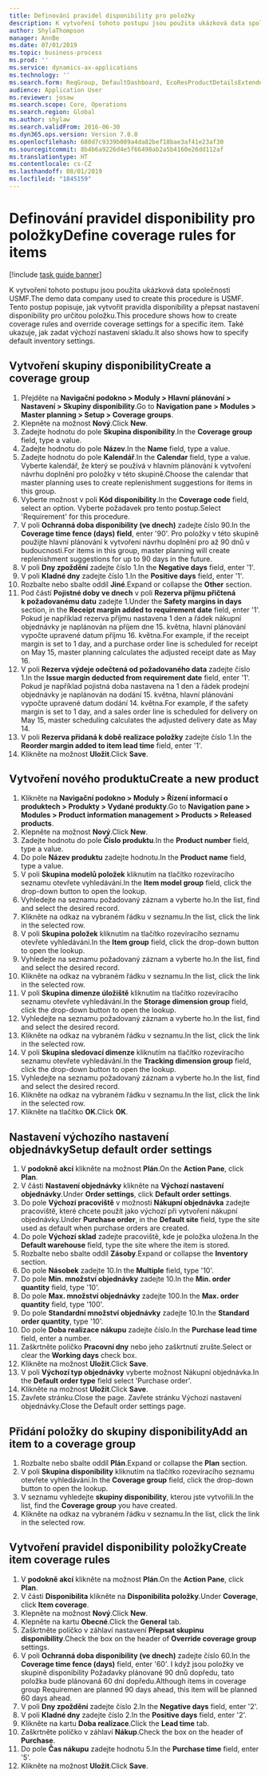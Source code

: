 ```yaml
---
title: Definování pravidel disponibility pro položky
description: K vytvoření tohoto postupu jsou použita ukázková data společnosti USMF.
author: ShylaThompson
manager: AnnBe
ms.date: 07/01/2019
ms.topic: business-process
ms.prod: ''
ms.service: dynamics-ax-applications
ms.technology: ''
ms.search.form: ReqGroup, DefaultDashboard, EcoResProductDetailsExtended, EcoResProductCreate, InventItemOrderSetup, ReqItemTable
audience: Application User
ms.reviewer: josaw
ms.search.scope: Core, Operations
ms.search.region: Global
ms.author: shylaw
ms.search.validFrom: 2016-06-30
ms.dyn365.ops.version: Version 7.0.0
ms.openlocfilehash: 680d7c9339b089a4da82bef18bae3af41e23af30
ms.sourcegitcommit: 8b4b6a9226d4e5f66498ab2a5b4160e26dd112af
ms.translationtype: HT
ms.contentlocale: cs-CZ
ms.lasthandoff: 08/01/2019
ms.locfileid: "1845159"
---
```

# <a name="define-coverage-rules-for-items"></a><span data-ttu-id="3407c-103">Definování pravidel disponibility pro položky</span><span class="sxs-lookup"><span data-stu-id="3407c-103">Define coverage rules for items</span></span>

[!include [task guide banner](../../includes/task-guide-banner.md)]

<span data-ttu-id="3407c-104">K vytvoření tohoto postupu jsou použita ukázková data společnosti USMF.</span><span class="sxs-lookup"><span data-stu-id="3407c-104">The demo data company used to create this procedure is USMF.</span></span> <span data-ttu-id="3407c-105">Tento postup popisuje, jak vytvořit pravidla disponibility a přepsat nastavení disponibility pro určitou položku.</span><span class="sxs-lookup"><span data-stu-id="3407c-105">This procedure shows how to create coverage rules and override coverage settings for a specific item.</span></span> <span data-ttu-id="3407c-106">Také ukazuje, jak zadat výchozí nastavení skladu.</span><span class="sxs-lookup"><span data-stu-id="3407c-106">It also shows how to specify default inventory settings.</span></span>


## <a name="create-a-coverage-group"></a><span data-ttu-id="3407c-107">Vytvoření skupiny disponibility</span><span class="sxs-lookup"><span data-stu-id="3407c-107">Create a coverage group</span></span>
1. <span data-ttu-id="3407c-108">Přejděte na **Navigační podokno > Moduly > Hlavní plánování > Nastavení > Skupiny disponibility**.</span><span class="sxs-lookup"><span data-stu-id="3407c-108">Go to **Navigation pane > Modules > Master planning > Setup > Coverage groups**.</span></span>
2. <span data-ttu-id="3407c-109">Klepněte na možnost **Nový**.</span><span class="sxs-lookup"><span data-stu-id="3407c-109">Click **New**.</span></span>
3. <span data-ttu-id="3407c-110">Zadejte hodnotu do pole **Skupina disponibility**.</span><span class="sxs-lookup"><span data-stu-id="3407c-110">In the **Coverage group** field, type a value.</span></span>
4. <span data-ttu-id="3407c-111">Zadejte hodnotu do pole **Název**.</span><span class="sxs-lookup"><span data-stu-id="3407c-111">In the **Name** field, type a value.</span></span>
5. <span data-ttu-id="3407c-112">Zadejte hodnotu do pole **Kalendář**.</span><span class="sxs-lookup"><span data-stu-id="3407c-112">In the **Calendar** field, type a value.</span></span> <span data-ttu-id="3407c-113">Vyberte kalendář, že který se používá v hlavním plánování k vytvoření návrhu doplnění pro položky v této skupině.</span><span class="sxs-lookup"><span data-stu-id="3407c-113">Choose the calendar that master planning uses to create replenishment suggestions for items in this group.</span></span>  
6. <span data-ttu-id="3407c-114">Vyberte možnost v poli **Kód disponibility**.</span><span class="sxs-lookup"><span data-stu-id="3407c-114">In the **Coverage code** field, select an option.</span></span> <span data-ttu-id="3407c-115">Vyberte požadavek pro tento postup.</span><span class="sxs-lookup"><span data-stu-id="3407c-115">Select 'Requirement' for this procedure.</span></span>  
7. <span data-ttu-id="3407c-116">V poli **Ochranná doba disponibility (ve dnech)** zadejte číslo 90.</span><span class="sxs-lookup"><span data-stu-id="3407c-116">In the **Coverage time fence (days) field**, enter '90'.</span></span> <span data-ttu-id="3407c-117">Pro položky v této skupině použijte hlavní plánování k vytvoření návrhu doplnění pro až 90 dnů v budoucnosti.</span><span class="sxs-lookup"><span data-stu-id="3407c-117">For items in this group, master planning will create replenishment suggestions for up to 90 days in the future.</span></span>  
8. <span data-ttu-id="3407c-118">V poli **Dny zpoždění** zadejte číslo 1.</span><span class="sxs-lookup"><span data-stu-id="3407c-118">In the **Negative days** field, enter '1'.</span></span>
9. <span data-ttu-id="3407c-119">V poli **Kladné dny** zadejte číslo 1.</span><span class="sxs-lookup"><span data-stu-id="3407c-119">In the **Positive days** field, enter '1'.</span></span>
10. <span data-ttu-id="3407c-120">Rozbalte nebo sbalte oddíl **Jiné**.</span><span class="sxs-lookup"><span data-stu-id="3407c-120">Expand or collapse the **Other** section.</span></span>
11. <span data-ttu-id="3407c-121">Pod částí **Pojistné doby ve dnech** v poli **Rezerva příjmu přičtená k požadovanému datu** zadejte 1.</span><span class="sxs-lookup"><span data-stu-id="3407c-121">Under the **Safety margins in days** section, in the **Receipt margin added to requirement date** field, enter '1'.</span></span> <span data-ttu-id="3407c-122">Pokud je například rezerva příjmu nastavena 1 den a řádek nákupní objednávky je naplánován na příjem dne 15. května, hlavní plánování vypočte upravené datum příjmu 16. května.</span><span class="sxs-lookup"><span data-stu-id="3407c-122">For example, if the receipt margin is set to 1 day, and a purchase order line is scheduled for receipt on May 15, master planning calculates the adjusted receipt date as May 16.</span></span>  
12. <span data-ttu-id="3407c-123">V poli **Rezerva výdeje odečtená od požadovaného data** zadejte číslo 1.</span><span class="sxs-lookup"><span data-stu-id="3407c-123">In the **Issue margin deducted from requirement date** field, enter '1'.</span></span> <span data-ttu-id="3407c-124">Pokud je například pojistná doba nastavena na 1 den a řádek prodejní objednávky je naplánován na dodání 15. května, hlavní plánování vypočte upravené datum dodání 14. května.</span><span class="sxs-lookup"><span data-stu-id="3407c-124">For example, if the safety margin is set to 1 day, and a sales order line is scheduled for delivery on May 15, master scheduling calculates the adjusted delivery date as May 14.</span></span>  
13. <span data-ttu-id="3407c-125">V poli **Rezerva přidaná k době realizace položky** zadejte číslo 1.</span><span class="sxs-lookup"><span data-stu-id="3407c-125">In the **Reorder margin added to item lead time** field, enter '1'.</span></span>
14. <span data-ttu-id="3407c-126">Klikněte na možnost **Uložit**.</span><span class="sxs-lookup"><span data-stu-id="3407c-126">Click **Save**.</span></span>

## <a name="create-a-new-product"></a><span data-ttu-id="3407c-127">Vytvoření nového produktu</span><span class="sxs-lookup"><span data-stu-id="3407c-127">Create a new product</span></span>
1. <span data-ttu-id="3407c-128">Klikněte na **Navigační podokno > Moduly > Řízení informací o produktech > Produkty > Vydané produkty**.</span><span class="sxs-lookup"><span data-stu-id="3407c-128">Go to **Navigation pane > Modules > Product information management > Products > Released products**.</span></span>
2. <span data-ttu-id="3407c-129">Klepněte na možnost **Nový**.</span><span class="sxs-lookup"><span data-stu-id="3407c-129">Click **New**.</span></span>
3. <span data-ttu-id="3407c-130">Zadejte hodnotu do pole **Číslo produktu**.</span><span class="sxs-lookup"><span data-stu-id="3407c-130">In the **Product number** field, type a value.</span></span>
4. <span data-ttu-id="3407c-131">Do pole **Název produktu** zadejte hodnotu.</span><span class="sxs-lookup"><span data-stu-id="3407c-131">In the **Product name** field, type a value.</span></span>
5. <span data-ttu-id="3407c-132">V poli **Skupina modelů položek** kliknutím na tlačítko rozevíracího seznamu otevřete vyhledávání.</span><span class="sxs-lookup"><span data-stu-id="3407c-132">In the **Item model group** field, click the drop-down button to open the lookup.</span></span>
6. <span data-ttu-id="3407c-133">Vyhledejte na seznamu požadovaný záznam a vyberte ho.</span><span class="sxs-lookup"><span data-stu-id="3407c-133">In the list, find and select the desired record.</span></span>
7. <span data-ttu-id="3407c-134">Klikněte na odkaz na vybraném řádku v seznamu.</span><span class="sxs-lookup"><span data-stu-id="3407c-134">In the list, click the link in the selected row.</span></span>
8. <span data-ttu-id="3407c-135">V poli **Skupina položek** kliknutím na tlačítko rozevíracího seznamu otevřete vyhledávání.</span><span class="sxs-lookup"><span data-stu-id="3407c-135">In the **Item group** field, click the drop-down button to open the lookup.</span></span>
9. <span data-ttu-id="3407c-136">Vyhledejte na seznamu požadovaný záznam a vyberte ho.</span><span class="sxs-lookup"><span data-stu-id="3407c-136">In the list, find and select the desired record.</span></span>
10. <span data-ttu-id="3407c-137">Klikněte na odkaz na vybraném řádku v seznamu.</span><span class="sxs-lookup"><span data-stu-id="3407c-137">In the list, click the link in the selected row.</span></span>
11. <span data-ttu-id="3407c-138">V poli **Skupina dimenze úložiště** kliknutím na tlačítko rozevíracího seznamu otevřete vyhledávání.</span><span class="sxs-lookup"><span data-stu-id="3407c-138">In the **Storage dimension group** field, click the drop-down button to open the lookup.</span></span>
12. <span data-ttu-id="3407c-139">Vyhledejte na seznamu požadovaný záznam a vyberte ho.</span><span class="sxs-lookup"><span data-stu-id="3407c-139">In the list, find and select the desired record.</span></span>
13. <span data-ttu-id="3407c-140">Klikněte na odkaz na vybraném řádku v seznamu.</span><span class="sxs-lookup"><span data-stu-id="3407c-140">In the list, click the link in the selected row.</span></span>
14. <span data-ttu-id="3407c-141">V poli **Skupina sledovací dimenze** kliknutím na tlačítko rozevíracího seznamu otevřete vyhledávání.</span><span class="sxs-lookup"><span data-stu-id="3407c-141">In the **Tracking dimension group** field, click the drop-down button to open the lookup.</span></span>
15. <span data-ttu-id="3407c-142">Vyhledejte na seznamu požadovaný záznam a vyberte ho.</span><span class="sxs-lookup"><span data-stu-id="3407c-142">In the list, find and select the desired record.</span></span>
16. <span data-ttu-id="3407c-143">Klikněte na odkaz na vybraném řádku v seznamu.</span><span class="sxs-lookup"><span data-stu-id="3407c-143">In the list, click the link in the selected row.</span></span>
17. <span data-ttu-id="3407c-144">Klikněte na tlačítko **OK**.</span><span class="sxs-lookup"><span data-stu-id="3407c-144">Click **OK**.</span></span>

## <a name="setup-default-order-settings"></a><span data-ttu-id="3407c-145">Nastavení výchozího nastavení objednávky</span><span class="sxs-lookup"><span data-stu-id="3407c-145">Setup default order settings</span></span>
1. <span data-ttu-id="3407c-146">V **podokně akcí** klikněte na možnost **Plán**.</span><span class="sxs-lookup"><span data-stu-id="3407c-146">On the **Action Pane**, click **Plan**.</span></span>
2. <span data-ttu-id="3407c-147">V části **Nastavení objednávky** klikněte na **Výchozí nastavení objednávky**.</span><span class="sxs-lookup"><span data-stu-id="3407c-147">Under **Order settings**, click **Default order settings**.</span></span>
3. <span data-ttu-id="3407c-148">Do pole **Výchozí pracoviště** v možnosti **Nákupní objednávka** zadejte pracoviště, které chcete použít jako výchozí při vytvoření nákupní objednávky.</span><span class="sxs-lookup"><span data-stu-id="3407c-148">Under **Purchase order**, in the **Default site** field, type the site used as default when purchase orders are created.</span></span>
4. <span data-ttu-id="3407c-149">Do pole **Výchozí sklad** zadejte pracoviště, kde je položka uložena.</span><span class="sxs-lookup"><span data-stu-id="3407c-149">In the **Default warehouse** field, type the site where the item is stored.</span></span>
5. <span data-ttu-id="3407c-150">Rozbalte nebo sbalte oddíl **Zásoby**.</span><span class="sxs-lookup"><span data-stu-id="3407c-150">Expand or collapse the **Inventory** section.</span></span>
6. <span data-ttu-id="3407c-151">Do pole **Násobek** zadejte 10.</span><span class="sxs-lookup"><span data-stu-id="3407c-151">In the **Multiple** field, type '10'.</span></span>
7. <span data-ttu-id="3407c-152">Do pole **Min. množství objednávky** zadejte 10.</span><span class="sxs-lookup"><span data-stu-id="3407c-152">In the **Min. order quantity** field, type '10'.</span></span>
8. <span data-ttu-id="3407c-153">Do pole **Max. množství objednávky** zadejte 100.</span><span class="sxs-lookup"><span data-stu-id="3407c-153">In the **Max. order quantity** field, type '100'.</span></span>
9. <span data-ttu-id="3407c-154">Do pole **Standardní množství objednávky** zadejte 10.</span><span class="sxs-lookup"><span data-stu-id="3407c-154">In the **Standard order quantity**, type '10'.</span></span>
10. <span data-ttu-id="3407c-155">Do pole **Doba realizace nákupu** zadejte číslo.</span><span class="sxs-lookup"><span data-stu-id="3407c-155">In the **Purchase lead time** field, enter a number.</span></span>
11. <span data-ttu-id="3407c-156">Zaškrtněte políčko **Pracovní dny** nebo jeho zaškrtnutí zrušte.</span><span class="sxs-lookup"><span data-stu-id="3407c-156">Select or clear the **Working days** check box.</span></span>
12. <span data-ttu-id="3407c-157">Klikněte na možnost **Uložit**.</span><span class="sxs-lookup"><span data-stu-id="3407c-157">Click **Save**.</span></span>
13. <span data-ttu-id="3407c-158">V poli **Výchozí typ objednávky** vyberte možnost Nákupní objednávka.</span><span class="sxs-lookup"><span data-stu-id="3407c-158">In the **Default order type** field select 'Purchase order'.</span></span>
14. <span data-ttu-id="3407c-159">Klikněte na možnost **Uložit**.</span><span class="sxs-lookup"><span data-stu-id="3407c-159">Click **Save**.</span></span>
15. <span data-ttu-id="3407c-160">Zavřete stránku.</span><span class="sxs-lookup"><span data-stu-id="3407c-160">Close the page.</span></span> <span data-ttu-id="3407c-161">Zavřete stránku Výchozí nastavení objednávky.</span><span class="sxs-lookup"><span data-stu-id="3407c-161">Close the Default order settings page.</span></span>  

## <a name="add-an-item-to-a-coverage-group"></a><span data-ttu-id="3407c-162">Přidání položky do skupiny disponibility</span><span class="sxs-lookup"><span data-stu-id="3407c-162">Add an item to a coverage group</span></span>
1. <span data-ttu-id="3407c-163">Rozbalte nebo sbalte oddíl **Plán**.</span><span class="sxs-lookup"><span data-stu-id="3407c-163">Expand or collapse the **Plan** section.</span></span>
2. <span data-ttu-id="3407c-164">V poli **Skupina disponibility** kliknutím na tlačítko rozevíracího seznamu otevřete vyhledávání.</span><span class="sxs-lookup"><span data-stu-id="3407c-164">In the **Coverage group** field, click the drop-down button to open the lookup.</span></span>
3. <span data-ttu-id="3407c-165">V seznamu vyhledejte **skupiny disponibility**, kterou jste vytvořili.</span><span class="sxs-lookup"><span data-stu-id="3407c-165">In the list, find the **Coverage group** you have created.</span></span>
4. <span data-ttu-id="3407c-166">Klikněte na odkaz na vybraném řádku v seznamu.</span><span class="sxs-lookup"><span data-stu-id="3407c-166">In the list, click the link in the selected row.</span></span>

## <a name="create-item-coverage-rules"></a><span data-ttu-id="3407c-167">Vytvoření pravidel disponibility položky</span><span class="sxs-lookup"><span data-stu-id="3407c-167">Create item coverage rules</span></span>
1. <span data-ttu-id="3407c-168">V **podokně akcí** klikněte na možnost **Plán**.</span><span class="sxs-lookup"><span data-stu-id="3407c-168">On the **Action Pane**, click **Plan**.</span></span>
2. <span data-ttu-id="3407c-169">V části **Disponibilita** klikněte na **Disponibilita položky**.</span><span class="sxs-lookup"><span data-stu-id="3407c-169">Under **Coverage**, click **Item coverage**.</span></span>
3. <span data-ttu-id="3407c-170">Klepněte na možnost **Nový**.</span><span class="sxs-lookup"><span data-stu-id="3407c-170">Click **New**.</span></span>
4. <span data-ttu-id="3407c-171">Klepněte na kartu **Obecné**.</span><span class="sxs-lookup"><span data-stu-id="3407c-171">Click the **General** tab.</span></span>
5. <span data-ttu-id="3407c-172">Zaškrtněte políčko v záhlaví nastavení **Přepsat skupinu disponibility**.</span><span class="sxs-lookup"><span data-stu-id="3407c-172">Check the box on the header of **Override coverage group** settings.</span></span>
6. <span data-ttu-id="3407c-173">V poli **Ochranná doba disponibility (ve dnech)** zadejte číslo 60.</span><span class="sxs-lookup"><span data-stu-id="3407c-173">In the **Coverage time fence (days)** field, enter '60'.</span></span> <span data-ttu-id="3407c-174">I když jsou položky ve skupině disponibility Požadavky plánované 90 dnů dopředu, tato položka bude plánovaná 60 dní dopředu.</span><span class="sxs-lookup"><span data-stu-id="3407c-174">Although items in coverage group Requiremen are planned 90 days ahead, this item will be planned 60 days ahead.</span></span>  
7. <span data-ttu-id="3407c-175">V poli **Dny zpoždění** zadejte číslo 2.</span><span class="sxs-lookup"><span data-stu-id="3407c-175">In the **Negative days** field, enter '2'.</span></span>
8. <span data-ttu-id="3407c-176">V poli **Kladné dny** zadejte číslo 2.</span><span class="sxs-lookup"><span data-stu-id="3407c-176">In the **Positive days** field, enter '2'.</span></span>
9. <span data-ttu-id="3407c-177">Klikněte na kartu **Doba realizace**.</span><span class="sxs-lookup"><span data-stu-id="3407c-177">Click the **Lead time** tab.</span></span>
10. <span data-ttu-id="3407c-178">Zaškrtněte políčko v záhlaví **Nákup**.</span><span class="sxs-lookup"><span data-stu-id="3407c-178">Check the box on the header of **Purchase**.</span></span>
11. <span data-ttu-id="3407c-179">Do pole **Čas nákupu** zadejte hodnotu 5.</span><span class="sxs-lookup"><span data-stu-id="3407c-179">In the **Purchase time** field, enter '5'.</span></span>
12. <span data-ttu-id="3407c-180">Klikněte na možnost **Uložit**.</span><span class="sxs-lookup"><span data-stu-id="3407c-180">Click **Save**.</span></span>

